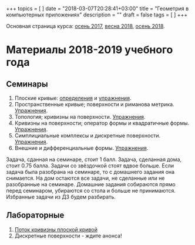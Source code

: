 +++
topics = [
]
date = "2018-03-07T20:28:41+03:00"
title = "Геометрия в компьютерных приложениях"
description = ""
draft = false
tags = [
]
+++

Основная страница курса: [осень 2017](https://nvbogachev.netlify.com/teaching/gcs17os/), [весна 2018](https://nvbogachev.netlify.com/teaching/gcs18ve/), [осень 2018](https://nvbogachev.netlify.com/teaching/gcs18f/).

# Материалы  2018-2019 учебного года
## Семинары
1. Плоские кривые: [определения](2018-fall/1-definitions.pdf) и [упражнения](2018-fall/1-exercises.pdf).
2. Пространственные кривые; поверхности и риманова метрика. [Упражнения](2018-fall/2-exercises.pdf).
2. Топология; кривизны на поверхности. [Упражнения](2018-fall/3-exercises.pdf).
2. Кривизны на поверхности; оператор формы и квадратичные формы. [Упражнения](2018-fall/4.pdf).
2. Симплициальные комплексы и дискретные поверхности. [Упражнения](2018-fall/5.pdf).
2. Внешние и дифференциальные формы. [Упражнения](2018-fall/6.pdf).


Задача, сданная на семинаре, стоит 1 балл. Задача, сделанная дома, стоит 0.75 балла. Задачи со звёздочкой стоят вдвое больше. Если задача была разобрана на семинаре, то с домашнего задания она снимается.
На дом остаются все задачи, не сделанные или не разобранные на семинаре. Домашние задания собираются прямо перед семинаром, убираются со стола и больше не принимаются. Избранные задачи из ДЗ будем разбирать.

## Лабораторные
1. [Поток кривизны плоской кривой](https://share.cocalc.com/share/26cbe64f-ec14-4685-925f-67f6b606b0ff/practice/curvature-flow/Задание.md?viewer=share)
2. Дискретные поверхности - ждите анонса!
